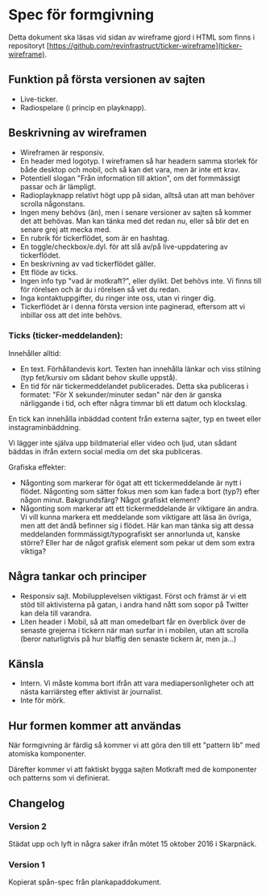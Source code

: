 # Spec för formgivning

Detta dokument ska läsas vid sidan av wireframe gjord i HTML som finns i
repositoryt [https://github.com/revinfrastruct/ticker-wireframe](ticker-wireframe).

## Funktion på första versionen av sajten

* Live-ticker.
* Radiospelare (i princip en playknapp).

## Beskrivning av wireframen

* Wireframen är responsiv.
* En header med logotyp. I wireframen så har headern samma storlek för både
desktop och mobil, och så kan det vara, men är inte ett krav.
* Potentiell slogan "Från information till aktion", om det formmässigt passar
och är lämpligt.
* Radioplayknapp relativt högt upp på sidan, alltså utan att man behöver
scrolla någonstans.
* Ingen meny behövs (än), men i senare versioner av sajten så kommer det att
behövas. Man kan tänka med det redan nu, eller så blir det en senare grej att
mecka med.
* En rubrik för tickerflödet, som är en hashtag.
* En toggle/checkbox/e.dyl. för att slå av/på live-uppdatering av tickerflödet.
* En beskrivning av vad tickerflödet gäller.
* Ett flöde av ticks.
* Ingen info typ "vad är motkraft?", eller dylikt. Det behövs inte. Vi finns
till för rörelsen och är du i rörelsen så vet du redan.
* Inga kontaktuppgifter, du ringer inte oss, utan vi ringer dig.
* Tickerflödet är i denna första version inte paginerad, eftersom att vi
inbillar oss att det inte behövs.

### Ticks (ticker-meddelanden):

Innehåller alltid:

* En text. Förhållandevis kort. Texten han innehålla länkar och viss stilning
(typ fet/kursiv om sådant behov skulle uppstå).
* En tid för när tickermeddelandet publicerades. Detta ska publiceras i
formatet: "För X sekunder/minuter sedan" när den är ganska närliggande i tid,
och efter några timmar bli ett datum och klockslag.

En tick kan innehålla inbäddad content från externa sajter, typ en tweet
eller instagraminbäddning.

Vi lägger inte själva upp bildmaterial eller video och ljud, utan sådant
bäddas in ifrån extern social media om det ska publiceras.

Grafiska effekter:

* Någonting som markerar för ögat att ett tickermeddelande är nytt i flödet.
Någonting som sätter fokus men som kan fade:a bort (typ?) efter någon minut.
Bakgrundsfärg? Något grafiskt element?
* Någonting som markerar att ett tickermeddelande är viktigare än andra. Vi
vill kunna markera ett meddelande som viktigare att läsa än övriga, men att det
ändå befinner sig i flödet. Här kan man tänka sig att dessa meddelanden
formmässigt/typografiskt ser annorlunda ut, kanske större? Eller har de något
grafisk element som pekar ut dem som extra viktiga?

## Några tankar och principer

* Responsiv sajt. Mobilupplevelsen viktigast. Först och främst är vi ett stöd
till aktivisterna på gatan, i andra hand nått som sopor på Twitter kan dela
till varandra.
* Liten header i Mobil, så att man omedelbart får en överblick över de senaste
grejerna i tickern när man surfar in i mobilen, utan att scrolla (beror
naturligtvis på hur blaffig den senaste tickern är, men ja...)

## Känsla

* Intern. Vi måste komma bort ifrån att vara mediapersonligheter och att nästa
karriärsteg efter aktivist är journalist.
* Inte för mörk.

## Hur formen kommer att användas

När formgivning är färdig så kommer vi att göra den till ett "pattern lib"
med atomiska komponenter.

Därefter kommer vi att faktiskt bygga sajten Motkraft med de komponenter och
patterns som vi definierat.

## Changelog

### Version 2

Städat upp och lyft in några saker ifrån mötet 15 oktober 2016 i Skarpnäck.

### Version 1

Kopierat spån-spec från plankapaddokument.

